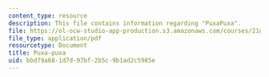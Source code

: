 ```yaml
---
content_type: resource
description: This file contains information regarding "PuxaPuxa".
file: https://ol-ocw-studio-app-production.s3.amazonaws.com/courses/21g-802-portuguese-ii-spring-2012/bbd79a681d7d97bf2b5c9b1ad2c5985e_MIT21G_802S12_Puxa_Puxa.pdf
file_type: application/pdf
resourcetype: Document
title: Puxa-puxa
uid: bbd79a68-1d7d-97bf-2b5c-9b1ad2c5985e
---
```

